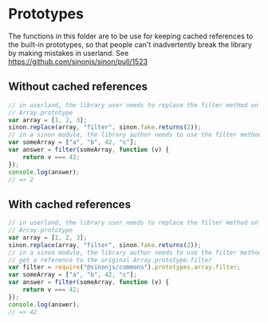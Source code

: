 # Prototypes
The functions in this folder are to be use for keeping cached references to the built-in prototypes, so that people can't inadvertently break the library by making mistakes in userland.
See https://github.com/sinonjs/sinon/pull/1523
## Without cached references
```js
// in userland, the library user needs to replace the filter method on
// Array.prototype
var array = [1, 2, 3];
sinon.replace(array, "filter", sinon.fake.returns(2));
// in a sinon module, the library author needs to use the filter method
var someArray = ["a", "b", 42, "c"];
var answer = filter(someArray, function (v) {
    return v === 42;
});
console.log(answer);
// => 2
```
## With cached references
```js
// in userland, the library user needs to replace the filter method on
// Array.prototype
var array = [1, 2, 3];
sinon.replace(array, "filter", sinon.fake.returns(2));
// in a sinon module, the library author needs to use the filter method
// get a reference to the original Array.prototype.filter
var filter = require("@sinonjs/commons").prototypes.array.filter;
var someArray = ["a", "b", 42, "c"];
var answer = filter(someArray, function (v) {
    return v === 42;
});
console.log(answer);
// => 42
```
